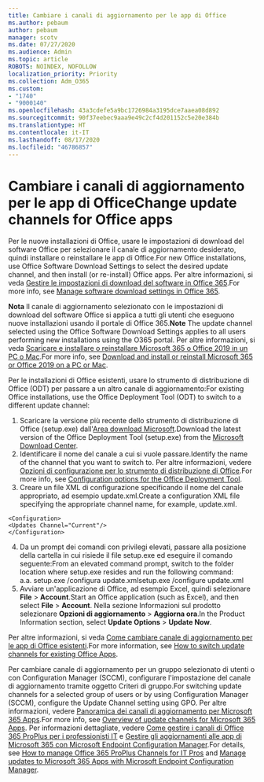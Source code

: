 ```yaml
---
title: Cambiare i canali di aggiornamento per le app di Office
ms.author: pebaum
author: pebaum
manager: scotv
ms.date: 07/27/2020
ms.audience: Admin
ms.topic: article
ROBOTS: NOINDEX, NOFOLLOW
localization_priority: Priority
ms.collection: Adm_O365
ms.custom:
- "1740"
- "9000140"
ms.openlocfilehash: 43a3cdefe5a9bc1726984a3195dce7aaea08d892
ms.sourcegitcommit: 90f37eebec9aaa9e49c2cf4d201152c5e20e384b
ms.translationtype: HT
ms.contentlocale: it-IT
ms.lasthandoff: 08/17/2020
ms.locfileid: "46786857"
---
```

# <a name="change-update-channels-for-office-apps"></a><span data-ttu-id="cef6c-102">Cambiare i canali di aggiornamento per le app di Office</span><span class="sxs-lookup"><span data-stu-id="cef6c-102">Change update channels for Office apps</span></span>

<span data-ttu-id="cef6c-103">Per le nuove installazioni di Office, usare le impostazioni di download del software Office per selezionare il canale di aggiornamento desiderato, quindi installare o reinstallare le app di Office.</span><span class="sxs-lookup"><span data-stu-id="cef6c-103">For new Office installations, use Office Software Download Settings to select the desired update channel, and then install (or re-install) Office apps.</span></span> <span data-ttu-id="cef6c-104">Per altre informazioni, si veda [Gestire le impostazioni di download del software in Office 365](https://docs.microsoft.com/deployoffice/manage-software-download-settings-office-365).</span><span class="sxs-lookup"><span data-stu-id="cef6c-104">For more info, see [Manage software download settings in Office 365](https://docs.microsoft.com/deployoffice/manage-software-download-settings-office-365).</span></span> 

<span data-ttu-id="cef6c-105">**Nota** Il canale di aggiornamento selezionato con le impostazioni di download del software Office si applica a tutti gli utenti che eseguono nuove installazioni usando il portale di Office 365.</span><span class="sxs-lookup"><span data-stu-id="cef6c-105">**Note** The update channel selected using the Office Software Download Settings applies to all users performing new installations using the O365 portal.</span></span> <span data-ttu-id="cef6c-106">Per altre informazioni, si veda [Scaricare e installare o reinstallare Microsoft 365 o Office 2019 in un PC o Mac](https://support.microsoft.com/office/download-and-install-or-reinstall-microsoft-365-or-office-2019-on-a-pc-or-mac-4414eaaf-0478-48be-9c42-23adc4716658).</span><span class="sxs-lookup"><span data-stu-id="cef6c-106">For more info, see [Download and install or reinstall Microsoft 365 or Office 2019 on a PC or Mac](https://support.microsoft.com/office/download-and-install-or-reinstall-microsoft-365-or-office-2019-on-a-pc-or-mac-4414eaaf-0478-48be-9c42-23adc4716658).</span></span>   

<span data-ttu-id="cef6c-107">Per le installazioni di Office esistenti, usare lo strumento di distribuzione di Office (ODT) per passare a un altro canale di aggiornamento:</span><span class="sxs-lookup"><span data-stu-id="cef6c-107">For existing Office installations, use the Office Deployment Tool (ODT) to switch to a different update channel:</span></span>  

1. <span data-ttu-id="cef6c-108">Scaricare la versione più recente dello strumento di distribuzione di Office (setup.exe) dall'[Area download Microsoft](https://go.microsoft.com/fwlink/p/?LinkID=626065).</span><span class="sxs-lookup"><span data-stu-id="cef6c-108">Download the latest version of the Office Deployment Tool (setup.exe) from the [Microsoft Download Center](https://go.microsoft.com/fwlink/p/?LinkID=626065).</span></span>
2. <span data-ttu-id="cef6c-109">Identificare il nome del canale a cui si vuole passare.</span><span class="sxs-lookup"><span data-stu-id="cef6c-109">Identify the name of the channel that you want to switch to.</span></span> <span data-ttu-id="cef6c-110">Per altre informazioni, vedere [Opzioni di configurazione per lo strumento di distribuzione di Office](https://docs.microsoft.com/DeployOffice/configuration-options-for-the-office-2016-deployment-tool#channel-attribute-part-of-add-element).</span><span class="sxs-lookup"><span data-stu-id="cef6c-110">For more info, see [Configuration options for the Office Deployment Tool](https://docs.microsoft.com/DeployOffice/configuration-options-for-the-office-2016-deployment-tool#channel-attribute-part-of-add-element).</span></span>
3. <span data-ttu-id="cef6c-111">Creare un file XML di configurazione specificando il nome del canale appropriato, ad esempio update.xml.</span><span class="sxs-lookup"><span data-stu-id="cef6c-111">Create a configuration XML file specifying the appropriate channel name, for example, update.xml.</span></span>  

`<Configuration>`<br>
`<Updates Channel="Current"/>`<br>
`</Configuration>`<br>

4. <span data-ttu-id="cef6c-112">Da un prompt dei comandi con privilegi elevati, passare alla posizione della cartella in cui risiede il file setup.exe ed eseguire il comando seguente:</span><span class="sxs-lookup"><span data-stu-id="cef6c-112">From an elevated command prompt, switch to the folder location where setup.exe resides and run the following command:</span></span>  
    <span data-ttu-id="cef6c-113">a.</span><span class="sxs-lookup"><span data-stu-id="cef6c-113">a.</span></span> <span data-ttu-id="cef6c-114">setup.exe /configura update.xml</span><span class="sxs-lookup"><span data-stu-id="cef6c-114">setup.exe /configure update.xml</span></span>
5. <span data-ttu-id="cef6c-115">Avviare un'applicazione di Office, ad esempio Excel, quindi selezionare **File** > **Account**.</span><span class="sxs-lookup"><span data-stu-id="cef6c-115">Start an Office application (such as Excel), and then select **File** > **Account**.</span></span> <span data-ttu-id="cef6c-116">Nella sezione Informazioni sul prodotto selezionare **Opzioni di aggiornamento** > **Aggiorna ora**.</span><span class="sxs-lookup"><span data-stu-id="cef6c-116">In the Product Information section, select **Update Options** > **Update Now**.</span></span>

<span data-ttu-id="cef6c-117">Per altre informazioni, si veda [Come cambiare canale di aggiornamento per le app di Office esistenti](https://support.microsoft.com/help/3185078/how-to-switch-from-semi-annual-channel-to-monthly-channel).</span><span class="sxs-lookup"><span data-stu-id="cef6c-117">For more information, see [How to switch update channels for existing Office Apps](https://support.microsoft.com/help/3185078/how-to-switch-from-semi-annual-channel-to-monthly-channel).</span></span> 

<span data-ttu-id="cef6c-118">Per cambiare canale di aggiornamento per un gruppo selezionato di utenti o con Configuration Manager (SCCM), configurare l'impostazione del canale di aggiornamento tramite oggetto Criteri di gruppo.</span><span class="sxs-lookup"><span data-stu-id="cef6c-118">For switching update channels for a selected group of users or by using Configuration Manager (SCCM), configure the Update Channel setting using GPO.</span></span> <span data-ttu-id="cef6c-119">Per altre informazioni, vedere [Panoramica dei canali di aggiornamento per Microsoft 365 Apps](https://docs.microsoft.com/deployoffice/overview-update-channels#group-policy).</span><span class="sxs-lookup"><span data-stu-id="cef6c-119">For more info, see [Overview of update channels for Microsoft 365 Apps](https://docs.microsoft.com/deployoffice/overview-update-channels#group-policy).</span></span> <span data-ttu-id="cef6c-120">Per informazioni dettagliate, vedere [Come gestire i canali di Office 365 ProPlus per i professionisti IT](https://techcommunity.microsoft.com/t5/office-365-blog/how-to-manage-office-365-proplus-channels-for-it-pros/ba-p/795813) e [Gestire gli aggiornamenti alle app di Microsoft 365 con Microsoft Endpoint Configuration Manager](https://docs.microsoft.com/deployoffice/manage-microsoft-365-apps-updates-configuration-manager).</span><span class="sxs-lookup"><span data-stu-id="cef6c-120">For details, see [How to manage Office 365 ProPlus Channels for IT Pros](https://techcommunity.microsoft.com/t5/office-365-blog/how-to-manage-office-365-proplus-channels-for-it-pros/ba-p/795813) and [Manage updates to Microsoft 365 Apps with Microsoft Endpoint Configuration Manager](https://docs.microsoft.com/deployoffice/manage-microsoft-365-apps-updates-configuration-manager).</span></span>